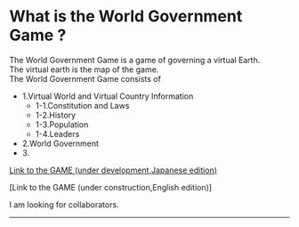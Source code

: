 # What is the World Government Game ?

The World Government Game is a game of governing a virtual Earth.<br>
The virtual earth is the map of the game.<br>
The World Government Game consists of<br> 
* 1.Virtual World and Virtual Country Information<br>
	* 1-1.Constitution and Laws<br>
	* 1-2.History<br>
	* 1-3.Population<br>
	* 1-4.Leaders<br>
* 2.World Government <br>
* 3.<br>

[Link to the GAME (under development,Japanese edition)](http://153.127.39.194/a1/post_index.php)

[Link to the GAME (under construction,English edition)]

I am looking for collaborators.

---
